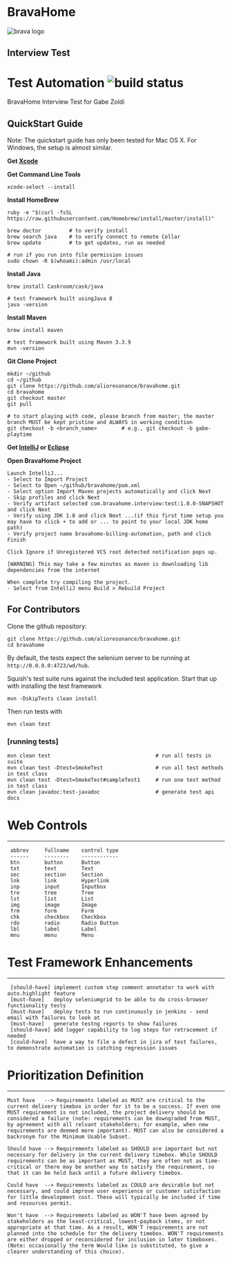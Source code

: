 # BravaHome
![brava logo](https://xxx/koalat/blob/master/automation/shared/img/koalat.jpg)

## Interview Test

Test Automation ![build status](http://xxx/buildStatus/icon?job=smoke-tests)
==========

BravaHome Interview Test for Gabe Zoldi

QuickStart Guide
-----------------

Note: The quickstart guide has only been tested for Mac OS X.  For Windows, the setup is almost similar.

**Get [Xcode](https://itunes.apple.com/au/app/xcode/id497799835?mt=12)**

**Get Command Line Tools**

    xcode-select --install

**Install HomeBrew**

    ruby -e "$(curl -fsSL https://raw.githubusercontent.com/Homebrew/install/master/install)"
    
    brew doctor         # to verify install
    brew search java    # to verify connect to remote Cellar
    brew update         # to get updates, run as needed
    
    # run if you run into file permission issues
    sudo chown -R $(whoami):admin /usr/local

**Install Java**

    brew install Caskroom/cask/java
    
    # test framework built usingJava 8
    java -version

**Install Maven**
    
    brew install maven
    
    # test framework built using Maven 3.3.9
    mvn -version 
    
**Git Clone Project**

    mkdir ~/github
    cd ~/github
    git clone https://github.com/alioresonance/bravahome.git
    cd bravahome
    git checkout master
    git pull
    
    # to start playing with code, please branch from master; the master branch MUST be kept pristine and ALWAYS in working condition
    git checkout -b <branch_name>        # e.g., git checkout -b gabe-playtime
    
**Get [IntelliJ](https://www.jetbrains.com/idea/download/) or [Eclipse](http://www.eclipse.org/downloads/packages/eclipse-ide-java-developers/marsr)**

**Open BravaHome Project**

    Launch IntelliJ...
    - Select to Import Project
    - Select to Open ~/github/bravahome/pom.xml
    - Select option Import Maven projects automatically and click Next
    - Skip profiles and click Next
    - Verify artifact selected com.bravahome.interview:test:1.0.0-SNAPSHOT and click Next
    - Verify using JDK 1.8 and click Next ...(if this first time setup you may have to click + to add or ... to point to your local JDK home path)
    - Verify project name bravahome-billing-automation, path and click Finish
    
    Click Ignore if Unregistered VCS root detected notification pops up.
    
    [WARNING] This may take a few minutes as maven is downloading lib dependencies from the internet
    
    When complete try compiling the project.
    - Select from IntelliJ menu Build > Rebuild Project
    
For Contributors
----------------
Clone the github repository:

    git clone https://github.com/alioresonance/bravahome.git
    cd bravahome

By default, the tests expect the selenium server to be running at `http://0.0.0.0:4723/wd/hub`.

Squish's test suite runs against the included test application. Start that up with installing the test framework

    mvn -DskipTests clean install

Then run tests with

    mvn clean test

### [running tests]

    mvn clean test                                  # run all tests in suite
    mvn clean test -Dtest=SmokeTest                 # run all test methods in test class
    mvn clean test -Dtest=SmokeTest#sampleTest1     # run one test method in test class
    mvn clean javadoc:test-javadoc                  # generate test api docs

# Web Controls
--------------

     abbrev     fullname    control type
     ------     --------    ------------
     btn        button      Button
     txt        text        Text
     sec        section     Section
     lnk        link        Hyperlink
     inp        input       Inputbox
     tre        tree        Tree
     lst        list        List
     img        image       Image
     frm        form        Form
     chk        checkbox    Checkbox
     rdo        radio       Radio Button
     lbl        label       Label
     mnu        menu        Menu

# Test Framework Enhancements
-----------------------------

     [should-have] implement custom step comment annotator to work with auto.highlight feature
     [must-have]   deploy seleniumgrid to be able to do cross-browser functionality tests
     [must-have]   deploy tests to run continuously in jenkins - send email with failures to look at
     [must-have]   generate testng reports to show failures
     [should-have] add logger capability to log steps for retracement if needed
     [could-have]  have a way to file a defect in jira of test failures, to demonstrate automation is catching regression issues
 
# Prioritization Definition
---------------------------
    
    Must have   --> Requirements labeled as MUST are critical to the current delivery timebox in order for it to be a success. If even one MUST requirement is not included, the project delivery should be considered a failure (note: requirements can be downgraded from MUST, by agreement with all relvant stakeholders; for example, when new requirements are deemed more important). MUST can also be considered a backronym for the Minimum Usable Subset.

    Should have --> Requirements labeled as SHOULD are important but not necessary for delivery in the current delivery timebox. While SHOULD requirements can be as important as MUST, they are often not as time-critical or there may be another way to satisfy the requirement, so that it can be held back until a future delivery timebox.

    Could have  --> Requirements labeled as COULD are desirable but not necessary, and could improve user experience or customer satisfaction for little development cost. These will typically be included if time and resources permit.

    Won't have  --> Requirements labeled as WON'T have been agreed by stakeholders as the least-critical, lowest-payback items, or not appropriate at that time. As a result, WON'T requirements are not planned into the schedule for the delivery timebox. WON'T requirements are either dropped or reconsidered for inclusion in later timeboxes. (Note: occasionally the term Would like is substituted, to give a clearer understanding of this choice).
